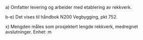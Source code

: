 a) Omfatter levering og arbeider med etablering av rekkverk.

b-e) Det vises til håndbok N200 Vegbygging, pkt 752.

x) Mengden måles som prosjektert lengde rekkverk, medregnet avslutninger. Enhet: m

